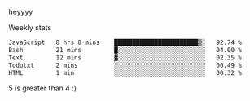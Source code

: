 heyyyy

Weekly stats
<!--START_SECTION:waka-->

```txt
JavaScript   8 hrs 8 mins    ███████████████████████▒░   92.74 %
Bash         21 mins         █░░░░░░░░░░░░░░░░░░░░░░░░   04.00 %
Text         12 mins         ▓░░░░░░░░░░░░░░░░░░░░░░░░   02.35 %
Todotxt      2 mins          ░░░░░░░░░░░░░░░░░░░░░░░░░   00.49 %
HTML         1 min           ░░░░░░░░░░░░░░░░░░░░░░░░░   00.32 %
```

<!--END_SECTION:waka-->
5 is greater than 4 :)
